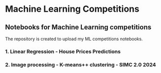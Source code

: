 # Machine Learning Competitions
## Notebooks for Machine Learning competitions
The repository is created to upload my ML competitions notebooks.
### 1. Linear Regression - House Prices Predictions 
### 2. Image processing - K-means++ clustering - SIMC 2.0 2024
